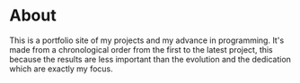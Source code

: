 # About

This is a portfolio site of my projects and my advance in programming.
It's made from a chronological order from the first to the latest project, this because the results are less important than the evolution and the dedication which are exactly my focus.

